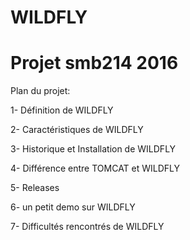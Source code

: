 # WILDFLY

Projet smb214 2016
=====================

Plan du projet:

1- Définition de WILDFLY

2- Caractéristiques de WILDFLY

3- Historique et Installation de WILDFLY 

4- Différence entre TOMCAT et WILDFLY 

5- Releases

6- un petit demo sur WILDFLY

7- Difficultés rencontrés de WILDFLY
